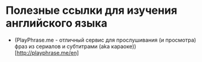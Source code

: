 # Полезные ссылки для изучения английского языка

* (PlayPhrase.me - отличный сервис для прослушивания (и просмотра) фраз из сериалов и субтитрами (aka караоке))[http://playphrase.me/en]
